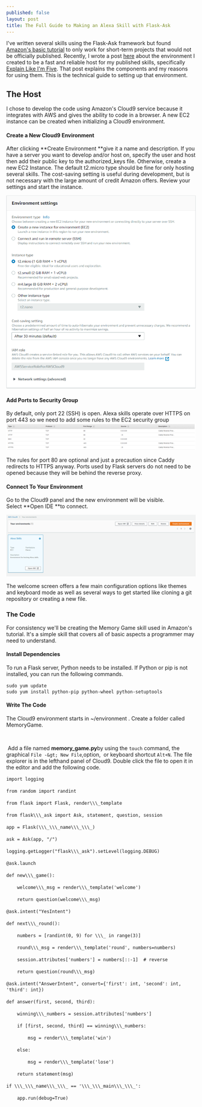 ```yaml
---
published: false
layout: post
title: The Full Guide to Making an Alexa Skill with Flask-Ask
---
```



I've written several skills using the Flask-Ask framework but found [Amazon's basic tutorial](https://developer.amazon.com/blogs/post/Tx14R0IYYGH3SKT/Flask-Ask-A-New-Python-Framework-for-Rapid-Alexa-Skills-Kit-Development) to only work for short-term projects that would not be officially published. Recently, I wrote a post [here](/My-Alexa-Skills-Environment/)&nbsp;about the environment I created to be a fast and reliable host for my published skills, specifically [Explain Like I'm Five](https://www.amazon.com/Reddit-Explain-Like-Im-Unofficial/dp/B077ZQWYX3). That post explains the components and my reasons for using them. This is the technical guide to setting up that environment.

## The Host

I chose to develop the code using Amazon's Cloud9 service because it integrates with AWS and gives the ability to code in a browser. A new EC2 instance can be created when initializing a Cloud9 environment.

#### Create a New Cloud9 Environment

After clicking&nbsp;**Create Environment&nbsp;**give it a name and description. If you have a server you want to develop and/or host on, specify the user and host then add their public key to the authorized\_keys file. Otherwise, create a new EC2 Instance. The default t2.micro type should be fine for only hosting several skills. The cost-saving setting is useful during development, but is not necessary with the large amount of credit Amazon offers. Review your settings and start the instance.

![](/uploads/versions/environment-details---x----749-762x---.png)

#### Add Ports to Security Group

By default, only port 22 (SSH) is open. Alexa skills operate over HTTPS on port 443 so we need to add some rules to the EC2 security group![Alexa Skills EC2 Host Security Groups](/uploads/versions/security-groups---x----1659-240x---.png)

The rules for port 80 are optional and just a precaution since Caddy redirects to HTTPS anyway. Ports used by Flask servers do not need to be opened because they will be behind the reverse proxy.

#### Connect To Your Environment

Go to the Cloud9 panel and the new environment will be visible. Select&nbsp;**Open IDE&nbsp;**to connect.

![](/uploads/versions/cloud9-panel---x----1546-503x---.png)

The welcome screen offers a few main configuration options like themes and keyboard mode as well as several ways to get started like cloning a git repository or creating a new file.

### The Code

For consistency we'll be creating the Memory Game skill used in Amazon's tutorial. It's a simple skill that covers all of basic aspects a programmer may need to understand.

#### Install Dependencies

To run a Flask server, Python needs to be installed. If Python or pip is not installed, you can run the following commands.

```
sudo yum update
sudo yum install python-pip python-wheel python-setuptools
```

#### Write The Code

The Cloud9 environment starts in ~/environment . Create a folder called MemoryGame.

&nbsp;

&nbsp;Add a file named&nbsp;**memory\_game.py**by using the `touch` command, the graphical `File -&gt; New File`,option,&nbsp; or keyboard shortcut `Alt+N`. The file explorer is in the lefthand panel of Cloud9. Double click the file to open it in the editor and add the following code.

```
import logging

from random import randint

from flask import Flask, render\\\_template

from flask\\\_ask import Ask, statement, question, session

app = Flask(\\\_\\\_name\\\_\\\_)

ask = Ask(app, "/")

logging.getLogger("flask\\\_ask").setLevel(logging.DEBUG)

@ask.launch

def new\\\_game():

    welcome\\\_msg = render\\\_template('welcome')

    return question(welcome\\\_msg)

@ask.intent("YesIntent")

def next\\\_round():

    numbers = [randint(0, 9) for \\\_ in range(3)]

    round\\\_msg = render\\\_template('round', numbers=numbers)

    session.attributes['numbers'] = numbers[::-1]  # reverse

    return question(round\\\_msg)

@ask.intent("AnswerIntent", convert={'first': int, 'second': int, 'third': int})

def answer(first, second, third):

    winning\\\_numbers = session.attributes['numbers']

    if [first, second, third] == winning\\\_numbers:

        msg = render\\\_template('win')

    else:

        msg = render\\\_template('lose')

    return statement(msg)

if \\\_\\\_name\\\_\\\_ == '\\\_\\\_main\\\_\\\_':

    app.run(debug=True)
```

&nbsp;